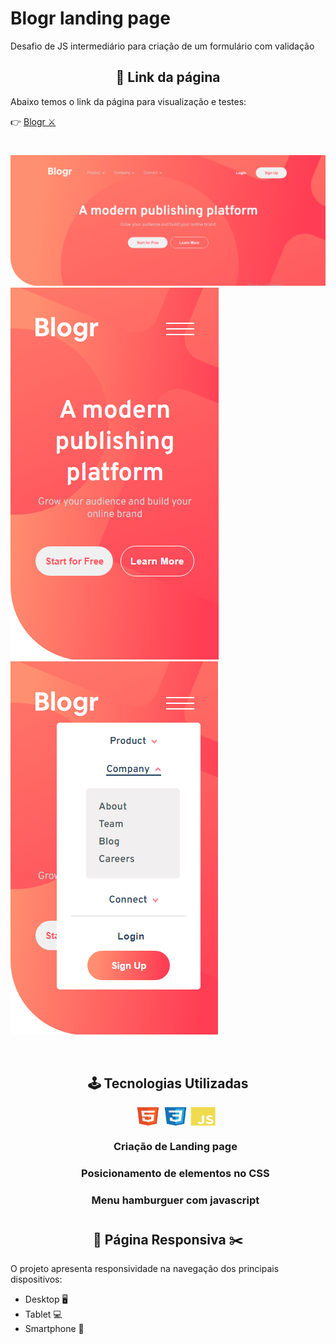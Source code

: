 # Blogr landing page
Desafio de JS intermediário para criação de um formulário com validação

<h2 align="center">🔗 Link da página</h2>
<p>Abaixo temos o link da página para visualização e testes:</p>
👉 <a href="https://marvin1423.github.io/form-validation/" target="_blank">Blogr ⚔</a>

#

![Design final](./src/images/final-design.png)
![Design final mobile](./src/images/mobile-design.png)
![Design menu hamburguer](./src/images/menu-hamburguer-design.png)

<div align="center" valign="top"><br>
 <h2>🕹️ Tecnologias Utilizadas</h2>
    <ul align="center">
        <img align="center" alt="HTML" height="30" width="40" src="https://raw.githubusercontent.com/devicons/devicon/master/icons/html5/html5-original.svg">
        <img align="center" alt="CSS" height="30" width="40" src="https://raw.githubusercontent.com/devicons/devicon/master/icons/css3/css3-original.svg">
        <img align="center" alt="Js" height="30" width="40" src="https://raw.githubusercontent.com/devicons/devicon/master/icons/javascript/javascript-plain.svg">
 <br>
      
<h3>Criação de Landing page</h3>
<h3>Posicionamento de elementos no CSS</h3>
<h3>Menu hamburguer com javascript</h3>
    </ul>
</div>

#

<h2 align="center">📐 Página Responsiva ✂️</h2>
<p>O projeto apresenta responsividade na navegação dos principais dispositivos:</p>
<ul>
    <li>Desktop 🖥️</li>
    <li>Tablet 💻</li>
    <li>Smartphone 📱</li>
</ul>

